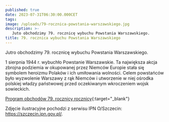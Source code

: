 ```yaml
---
published: true
date: 2023-07-31T06:30:00.000CET
tags:
image: /uploads/79-rocznica-powstania-warszawskiego.jpg
description: >-
   Juto obchodzimy 79. rocznicę wybuchu Powstania Warszawskiego.
title: 79. rocznica wybuchu Powstania Warszawskiego
---
```


Jutro obchodzimy 79. rocznicę wybuchu Powstania Warszawskiego.

1 sierpnia 1944 r. wybuchło Powstanie Warszawskie. Ta największa akcja zbrojna podziemia w okupowanej przez Niemców Europie stała się symbolem heroizmu Polaków i ich umiłowania wolności. Celem powstańców było wyzwolenie Warszawy z rąk Niemców i utworzenie w niej ośrodka polskiej władzy państwowej przed oczekiwanym wkroczeniem wojsk sowieckich.

[Program obchodów 79. rocznicy rocznicy](https://www.1944.pl/artykul/program-obchodow-79.-rocznicy-powstania-warszaw,5397.html){:target="_blank"}

Zdjęcie ilustracyjne pochodzi z serwisu IPN O/Szczecin: https://szczecin.ipn.gov.pl/.